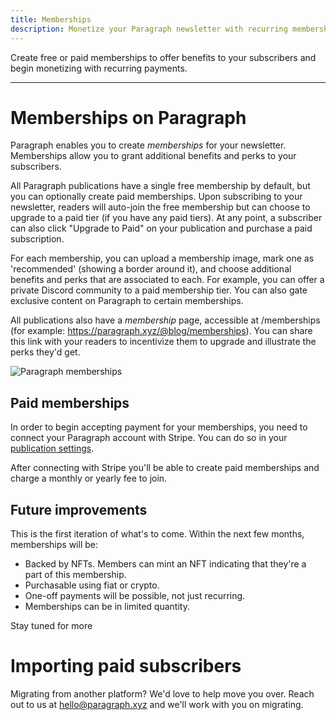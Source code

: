 ```yaml
---
title: Memberships
description: Monetize your Paragraph newsletter with recurring memberships.
---
```


Create free or paid memberships to offer benefits to your subscribers and begin monetizing with recurring payments.

---

# Memberships on Paragraph

Paragraph enables you to create _memberships_ for your newsletter. Memberships allow you to grant additional benefits and perks to your subscribers.

All Paragraph publications have a single free membership by default, but you can optionally create paid memberships. Upon subscribing to your newsletter, readers will auto-join the free membership but can choose to upgrade to a paid tier (if you have any paid tiers). At any point, a subscriber can also click "Upgrade to Paid" on your publication and purchase a paid subscription.

For each membership, you can upload a membership image, mark one as 'recommended' (showing a border around it), and choose additional benefits and perks that are associated to each. For example, you can offer a private Discord community to a paid membership tier. You can also gate exclusive content on Paragraph to certain memberships.

All publications also have a _membership_ page, accessible at /memberships (for example: https://paragraph.xyz/@blog/memberships). You can share this link with your readers to incentivize them to upgrade and illustrate the perks they'd get.

![Paragraph memberships](/img/membership.png)

## Paid memberships

In order to begin accepting payment for your memberships, you need to connect your Paragraph account with Stripe. You can do so in your [publication settings](https://paragraph.xyz/settings/publication/memberships-token-gating).

After connecting with Stripe you'll be able to create paid memberships and charge a monthly or yearly fee to join.

## Future improvements

This is the first iteration of what's to come. Within the next few months, memberships will be:

* Backed by NFTs. Members can mint an NFT indicating that they're a part of this membership.
* Purchasable using fiat or crypto.
* One-off payments will be possible, not just recurring.
* Memberships can be in limited quantity.

Stay tuned for more

# Importing paid subscribers

Migrating from another platform? We'd love to help move you over. Reach out to us at hello@paragraph.xyz and we'll work with you on migrating.
